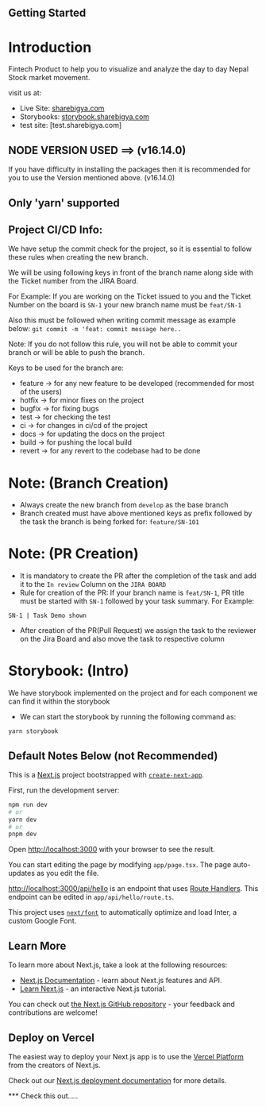 ## Getting Started

# Introduction
Fintech Product to help you to visualize and analyze the day to day Nepal Stock market movement.

visit us at:

- Live Site: [sharebigya.com](https://www.sharebigya.com)
- Storybooks: [storybook.sharebigya.com](http://story.sharebigya.com)
- test site: [test.sharebigya.com]

## NODE VERSION USED ==> (v16.14.0)

If you have difficulty in installing the packages then it is recommended for you to use the Version mentioned above. (v16.14.0)

## Only 'yarn' supported

## Project CI/CD Info:

We have setup the commit check for the project, so it is essential to follow these rules when creating the new branch.

We will be using following keys in front of the branch name along side with the Ticket number from the JIRA Board.

For Example: If you are working on the Ticket issued to you and the Ticket Number on the board is `SN-1` your new branch name must be `feat/SN-1`

Also this must be followed when writing commit message as example below:
`git commit -m 'feat: commit message here..`

Note: If you do not follow this rule, you will not be able to commit your branch or will be able to push the branch.

Keys to be used for the branch are:

- feature -> for any new feature to be developed (recommended for most of the users)
- hotfix -> for minor fixes on the project
- bugfix -> for fixing bugs
- test -> for checking the test
- ci -> for changes in ci/cd of the project
- docs -> for updating the docs on the project
- build -> for pushing the local build
- revert -> for any revert to the codebase had to be done

# Note: (Branch Creation)

- Always create the new branch from `develop` as the base branch
- Branch created must have above mentioned keys as prefix followed by the task the branch is being forked for: `feature/SN-101`

# Note: (PR Creation)

- It is mandatory to create the PR after the completion of the task and add it to the `In review` Column on the `JIRA BOARD`
- Rule for creation of the PR: If your branch name is `feat/SN-1`, PR title must be started with `SN-1` followed by your task summary.
  For Example:

```PR Title
SN-1 | Task Demo shown
```

- After creation of the PR(Pull Request) we assign the task to the reviewer on the Jira Board and also move the task to respective column

# Storybook: (Intro)

We have storybook implemented on the project and for each component we can find it within the storybook

- We can start the storybook by running the following command as:

```
yarn storybook
```

## Default Notes Below (not Recommended)

This is a [Next.js](https://nextjs.org/) project bootstrapped with [`create-next-app`](https://github.com/vercel/next.js/tree/canary/packages/create-next-app).

First, run the development server:

```bash
npm run dev
# or
yarn dev
# or
pnpm dev
```

Open [http://localhost:3000](http://localhost:3000) with your browser to see the result.

You can start editing the page by modifying `app/page.tsx`. The page auto-updates as you edit the file.

[http://localhost:3000/api/hello](http://localhost:3000/api/hello) is an endpoint that uses [Route Handlers](https://beta.nextjs.org/docs/routing/route-handlers). This endpoint can be edited in `app/api/hello/route.ts`.

This project uses [`next/font`](https://nextjs.org/docs/basic-features/font-optimization) to automatically optimize and load Inter, a custom Google Font.

## Learn More

To learn more about Next.js, take a look at the following resources:

- [Next.js Documentation](https://nextjs.org/docs) - learn about Next.js features and API.
- [Learn Next.js](https://nextjs.org/learn) - an interactive Next.js tutorial.

You can check out [the Next.js GitHub repository](https://github.com/vercel/next.js/) - your feedback and contributions are welcome!

## Deploy on Vercel

The easiest way to deploy your Next.js app is to use the [Vercel Platform](https://vercel.com/new?utm_medium=default-template&filter=next.js&utm_source=create-next-app&utm_campaign=create-next-app-readme) from the creators of Next.js.

Check out our [Next.js deployment documentation](https://nextjs.org/docs/deployment) for more details.

\*\*\* Check this out.....
